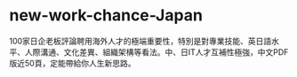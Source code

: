 # new-work-chance-Japan
100家日企老板評論聘用海外人才的極端重要性，特別是對專業技能、英日語水平、人際溝通、文化差異、組織架構等看法。中、日IT人才互補性極強，中文PDF版近50頁，定能帶給你人生新思路。
